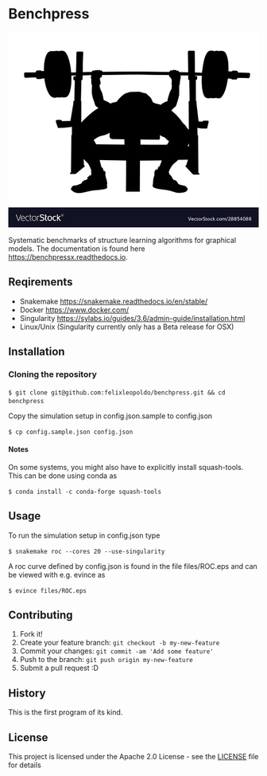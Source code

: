 <snippet>
  <content><![CDATA[
# ${1:Systematic benchmarks of structure learning algorithms for graphical models}


#  
# Benchpress

![Benchpress](figures/benchpress.jpg)

Systematic benchmarks of structure learning algorithms for graphical models.
The documentation is found here https://benchpressx.readthedocs.io.

## Reqirements
- Snakemake https://snakemake.readthedocs.io/en/stable/
- Docker https://www.docker.com/
- Singularity https://sylabs.io/guides/3.6/admin-guide/installation.html
- Linux/Unix (Singularity currently only has a Beta release for OSX)
## Installation


### Cloning the repository

`$ git clone git@github.com:felixleopoldo/benchpress.git && cd benchpress`

Copy the simulation setup in config.json.sample to config.json 

`$ cp config.sample.json config.json`

#### Notes
On some systems, you might also have to explicitly install squash-tools. This can be done using conda as

`$ conda install -c conda-forge squash-tools`

## Usage

To run the simulation setup in config.json type

`$ snakemake roc --cores 20 --use-singularity`

A roc curve defined by config.json is found in the file files/ROC.eps and can be viewed with e.g. evince as

`$ evince files/ROC.eps`


## Contributing

1. Fork it!
2. Create your feature branch: `git checkout -b my-new-feature`
3. Commit your changes: `git commit -am 'Add some feature'`
4. Push to the branch: `git push origin my-new-feature`
5. Submit a pull request :D

## History

This is the first program of its kind.


## License

This project is licensed under the Apache 2.0 License - see the [LICENSE](LICENSE) file for details

</content>
  <tabTrigger></tabTrigger>
</snippet>